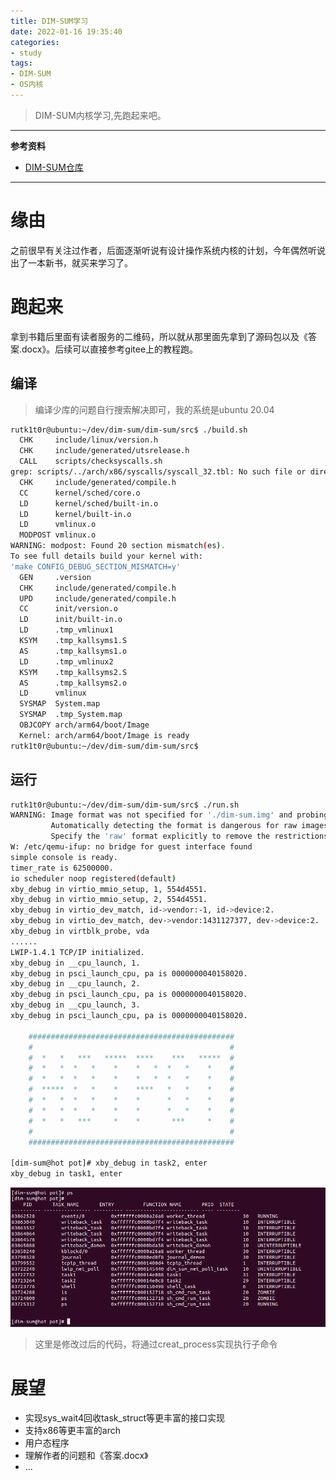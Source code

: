 ```yaml
---
title: DIM-SUM学习
date: 2022-01-16 19:35:40
categories:
- study
tags:
- DIM-SUM
- OS内核
---
```


> DIM-SUM内核学习,先跑起来吧。

<!--more-->
--- 
**参考资料**
- [DIM-SUM仓库]([https://gitee.com/xiebaoyou/dim-sum] "DIM-SUM")
---

# 缘由
之前很早有关注过作者，后面逐渐听说有设计操作系统内核的计划，今年偶然听说出了一本新书，就买来学习了。

# 跑起来
拿到书籍后里面有读者服务的二维码，所以就从那里面先拿到了源码包以及《答案.docx》。后续可以直接参考gitee上的教程跑。
## 编译
> 编译少库的问题自行搜索解决即可，我的系统是ubuntu 20.04
```bash
rutk1t0r@ubuntu:~/dev/dim-sum/dim-sum/src$ ./build.sh 
  CHK     include/linux/version.h
  CHK     include/generated/utsrelease.h
  CALL    scripts/checksyscalls.sh
grep: scripts/../arch/x86/syscalls/syscall_32.tbl: No such file or directory
  CHK     include/generated/compile.h
  CC      kernel/sched/core.o
  LD      kernel/sched/built-in.o
  LD      kernel/built-in.o
  LD      vmlinux.o
  MODPOST vmlinux.o
WARNING: modpost: Found 20 section mismatch(es).
To see full details build your kernel with:
'make CONFIG_DEBUG_SECTION_MISMATCH=y'
  GEN     .version
  CHK     include/generated/compile.h
  UPD     include/generated/compile.h
  CC      init/version.o
  LD      init/built-in.o
  LD      .tmp_vmlinux1
  KSYM    .tmp_kallsyms1.S
  AS      .tmp_kallsyms1.o
  LD      .tmp_vmlinux2
  KSYM    .tmp_kallsyms2.S
  AS      .tmp_kallsyms2.o
  LD      vmlinux
  SYSMAP  System.map
  SYSMAP  .tmp_System.map
  OBJCOPY arch/arm64/boot/Image
  Kernel: arch/arm64/boot/Image is ready
rutk1t0r@ubuntu:~/dev/dim-sum/dim-sum/src$ 
```
## 运行
```bash
rutk1t0r@ubuntu:~/dev/dim-sum/dim-sum/src$ ./run.sh 
WARNING: Image format was not specified for './dim-sum.img' and probing guessed raw.
         Automatically detecting the format is dangerous for raw images, write operations on block 0 will be restricted.
         Specify the 'raw' format explicitly to remove the restrictions.
W: /etc/qemu-ifup: no bridge for guest interface found
simple console is ready.
timer_rate is 62500000.
io scheduler noop registered(default)
xby_debug in virtio_mmio_setup, 1, 554d4551.
xby_debug in virtio_mmio_setup, 2, 554d4551.
xby_debug in virtio_dev_match, id->vendor:-1, id->device:2.
xby_debug in virtio_dev_match, dev->vendor:1431127377, dev->device:2.
xby_debug in virtblk_probe, vda
......
LWIP-1.4.1 TCP/IP initialized.
xby_debug in __cpu_launch, 1.
xby_debug in psci_launch_cpu, pa is 0000000040158020.
xby_debug in __cpu_launch, 2.
xby_debug in psci_launch_cpu, pa is 0000000040158020.
xby_debug in __cpu_launch, 3.
xby_debug in psci_launch_cpu, pa is 0000000040158020.
	                                                    
	##############################################
	#                                            #
	#  *   *   ***   *****  ****    ***   *****  #
	#  *   *  *   *    *    *   *  *   *    *    #
	#  *   *  *   *    *    *   *  *   *    *    #
	#  *****  *   *    *    ****   *   *    *    #
	#  *   *  *   *    *    *      *   *    *    #
	#  *   *  *   *    *    *      *   *    *    #
	#  *   *   ***     *    *       ***     *    #
	#                                            #
	##############################################
	                                              
[dim-sum@hot pot]# xby_debug in task2, enter
xby_debug in task1, enter

```
![DIM-SUM_shell_ps.png](/images/DIM-SUM_shell_ps.png)

> 这里是修改过后的代码，将通过creat_process实现执行子命令

# 展望

* 实现sys_wait4回收task_struct等更丰富的接口实现
* 支持x86等更丰富的arch
* 用户态程序
* 理解作者的问题和《答案.docx》
* ...

